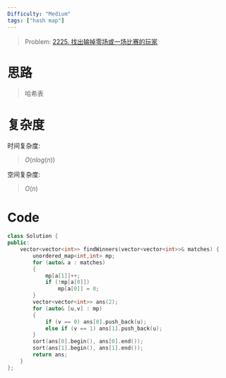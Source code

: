 ```yaml
---
Difficulty: "Medium"
tags: ["hash map"]
---
```



> Problem: [2225. 找出输掉零场或一场比赛的玩家](https://leetcode.cn/problems/find-players-with-zero-or-one-losses/description/)

# 思路

> 哈希表

# 复杂度

时间复杂度:
> $O(nlog(n))$

空间复杂度:
> $O(n)$

# Code
```C++
class Solution {
public:
    vector<vector<int>> findWinners(vector<vector<int>>& matches) {
        unordered_map<int,int> mp;
        for (auto& a : matches)
        {
            mp[a[1]]++;
            if (!mp[a[0]])
                mp[a[0]] = 0;
        }
        vector<vector<int>> ans(2);
        for (auto& [u,v] : mp)
        {
            if (v == 0) ans[0].push_back(u);
            else if (v == 1) ans[1].push_back(u);
        }
        sort(ans[0].begin(), ans[0].end());
        sort(ans[1].begin(), ans[1].end());
        return ans;
    }
};
```
  
